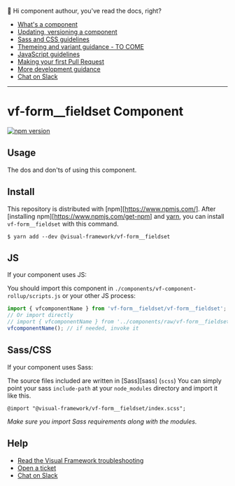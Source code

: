 👋 Hi component authour, you've read the docs, right?

- [What's a component](https://visual-framework.github.io/vf-welcome/developing/components/what-is-a-component/)
- [Updating, versioning a component](https://visual-framework.github.io/vf-welcome/developing/components/updating-a-component/)
- [Sass and CSS guidelines](https://visual-framework.github.io/vf-welcome/developing/guidelines/css/)
- [Themeing and variant guidance - TO COME](#tocome)
- [JavaScript guidelines](https://visual-framework.github.io/vf-welcome/developing/guidelines/javascript/)
- [Making your first Pull Request](https://visual-framework.github.io/vf-welcome/developing/getting-started/pull-requests/)
- [More development guidance](https://visual-framework.github.io/vf-welcome/developing/)
- [Chat on Slack](https://join.slack.com/t/visual-framework/shared_invite/enQtNDAxNzY0NDg4NTY0LWFhMjEwNGY3ZTk3NWYxNWVjOWQ1ZWE4YjViZmY1YjBkMDQxMTNlNjQ0N2ZiMTQ1ZTZiMGM4NjU5Y2E0MjM3ZGQ)

---

# vf-form__fieldset Component

[![npm version](https://badge.fury.io/js/%40visual-framework%2Fvf-form__fieldset.svg)](https://badge.fury.io/js/%40visual-framework%2Fvf-form__fieldset)

## Usage

The dos and don'ts of using this component.

## Install

This repository is distributed with [npm][https://www.npmjs.com/]. After [installing npm][https://www.npmjs.com/get-npm] and [yarn](https://classic.yarnpkg.com/en/docs/install), you can install `vf-form__fieldset` with this command.

```
$ yarn add --dev @visual-framework/vf-form__fieldset
```

## JS

If your component uses JS:

You should import this component in `./components/vf-component-rollup/scripts.js` or your other JS process:

```js
import { vfcomponentName } from 'vf-form__fieldset/vf-form__fieldset';
// Or import directly
// import { vfcomponentName } from '../components/raw/vf-form__fieldset/vf-form__fieldset.js';
vfcomponentName(); // if needed, invoke it
```

## Sass/CSS

If your component uses Sass:

The source files included are written in [Sass][sass] (`scss`) You can simply point your sass `include-path` at your `node_modules` directory and import it like this.

```
@import "@visual-framework/vf-form__fieldset/index.scss";
```

_Make sure you import Sass requirements along with the modules._

## Help

- [Read the Visual Framework troubleshooting](https://visual-framework.github.io/vf-welcome/troubleshooting/)
- [Open a ticket](https://github.com/visual-framework/vf-core/issues)
- [Chat on Slack](https://join.slack.com/t/visual-framework/shared_invite/enQtNDAxNzY0NDg4NTY0LWFhMjEwNGY3ZTk3NWYxNWVjOWQ1ZWE4YjViZmY1YjBkMDQxMTNlNjQ0N2ZiMTQ1ZTZiMGM4NjU5Y2E0MjM3ZGQ)
